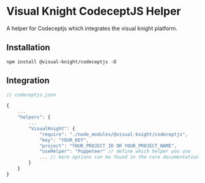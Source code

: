 # Visual Knight CodeceptJS Helper
A helper for Codeceptjs which integrates the visual knight platform.

## Installation

```shell
npm install @visual-knight/codeceptjs -D
```

## Integration

```javascript
// codeceptjs.json

{
    ...
    "helpers": {
        ...
        "VisualKnight": {
            "require": "./node_modules/@visual-knight/codeceptjs",
            "key": "YOUR_KEY",
            "project": "YOUR_PROJECT_ID OR YOUR_PROJECT_NAME",
            "useHelper": "Puppeteer" // define which helper you use
            ... // more options can be found in the core documentation
        }
    }
}
```

